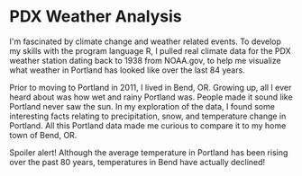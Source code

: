 # PDX Weather Analysis

I'm fascinated by climate change and weather related events. To develop my skills with the program language R, I pulled real climate data for the PDX weather station dating back to 1938 from NOAA.gov, to help me visualize what weather in Portland has looked like over the last 84 years.

Prior to moving to Portland in 2011, I lived in Bend, OR. Growing up, all I ever heard about was how wet and rainy Portland was. People made it sound like Portland never saw the sun. In my exploration of the data, I found some interesting facts relating to precipitation, snow, and temperature change in Portland. All this Portland data made me curious to compare it to my home town of Bend, OR.

Spoiler alert! Although the average temperature in Portland has been rising over the past 80 years, temperatures in Bend have actually declined!
